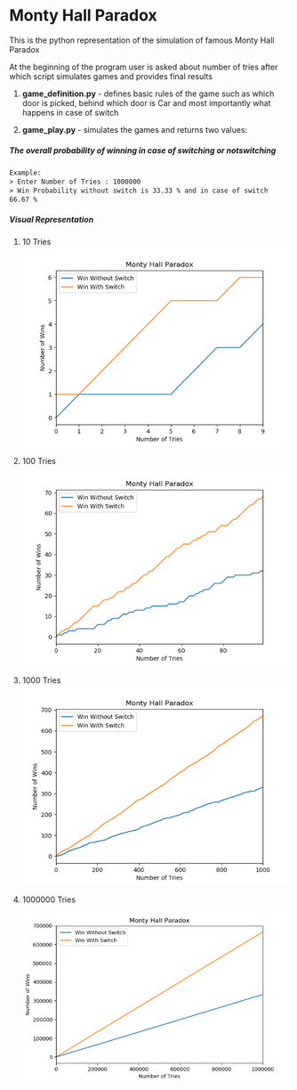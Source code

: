# Monty Hall Paradox

This is the python representation of the simulation of
 famous Monty Hall Paradox
 
 At the beginning of the program user is asked about number
 of tries after which script simulates games and provides 
 final results

1) **game_definition.py** - defines basic rules of the game
such as which door is picked, behind which door is Car and
most importantly what happens in case of switch

2) **game_play.py** - simulates the games and returns two values:
##### The overall probability of winning in case of switching or notswitching 

    Example:
    > Enter Number of Tries : 1000000
    > Win Probability without switch is 33.33 % and in case of switch 66.67 %

##### Visual Representation

1) 10 Tries
![10](samples/10.png)
 
2) 100 Tries
![100](samples/100.png)

3) 1000 Tries
![1000](samples/1000.png)

4) 1000000 Tries
![1000000](samples/1000000.png)